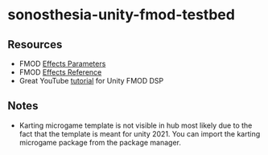 # sonosthesia-unity-fmod-testbed

## Resources

- FMOD [Effects Parameters](https://www.fmod.com/docs/2.03/api/core-api-common-dsp-effects.html)
- FMOD [Effects Reference](https://www.fmod.com/docs/2.03/api/effects-reference.html)
- Great YouTube [tutorial](https://www.youtube.com/watch?v=qbv891Z_3fU) for Unity FMOD DSP 

## Notes

- Karting microgame template is not visible in hub most likely due to the fact that the template is meant for unity 2021. You can import the karting microgame package from the package manager.